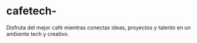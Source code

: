 # cafetech-
Disfruta del mejor café mientras conectas ideas, proyectos y talento en un ambiente tech y creativo.
